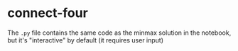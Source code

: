 # connect-four

The `.py` file contains the same code as the minmax solution in the notebook, but it's "interactive" by default (it requires user input)
